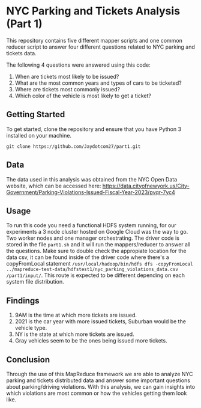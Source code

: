 # NYC Parking and Tickets Analysis (Part 1)

This repository contains five different mapper scripts and one common reducer script to answer four different questions related to NYC parking and tickets data.

The following 4 questions were answered using this code:

1. When are tickets most likely to be issued?
2. What are the most common years and types of cars to be ticketed?
3. Where are tickets most commonly issued?
4. Which color of the vehicle is most likely to get a ticket?

## Getting Started

To get started, clone the repository and ensure that you have Python 3 installed on your machine.

`git clone https://github.com/Jaydotcom27/part1.git`

## Data

The data used in this analysis was obtained from the NYC Open Data website, which can be accessed here: https://data.cityofnewyork.us/City-Government/Parking-Violations-Issued-Fiscal-Year-2023/pvqr-7yc4

## Usage

To run this code you need a functional HDFS system running, for our experiments a 3 node cluster hosted on Google Cloud was the way to go. Two worker nodes and one manager orchestrating.
The driver code is stored in the file `part1.sh` and it will run the mappers/reducer to answer all the questions. Make sure to double check the appropiate location for the data csv, it can be found
inside of the driver code where there's a copyFromLocal statement `/usr/local/hadoop/bin/hdfs dfs -copyFromLocal ../mapreduce-test-data/hdfstest1/nyc_parking_violations_data.csv /part1/input/`. 
This route is expected to be different depending on each system file distribution. 

## Findings

1. 9AM is the time at which more tickets are issued.
2. 2021 is the car year with more issued tickets, Suburban would be the vehicle type.
3. NY is the state at which more tickets are issued.
4. Gray vehicles seem to be the ones being issued more tickets.

## Conclusion 

Through the use of this MapReduce framework we are able to analyze NYC parking and tickets distributed data and answer some important questions about parking/driving violations. With this analysis, we can gain insights into which violations are most common or how the vehicles getting them look like.

